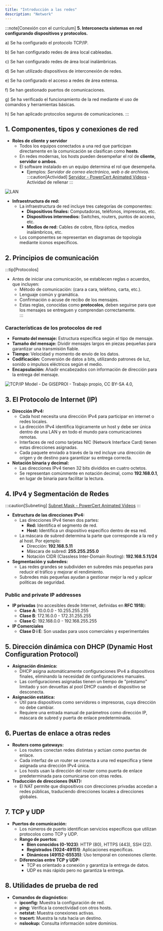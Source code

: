 ```yaml
---
title: "Introducción a las redes"
description: "Network"
---
```


:::note[Conexión con el currículum]
**5. Interconecta sistemas en red configurando dispositivos y protocolos.**	

a)	Se ha configurado el protocolo TCP/IP.

b)	Se han configurado redes de área local cableadas.

c)	Se han configurado redes de área local inalámbricas.

d)	Se han utilizado dispositivos de interconexión de redes.

e)	Se ha configurado el acceso a redes de área extensa.

f)	Se han gestionado puertos de comunicaciones.

g)	Se ha verificado el funcionamiento de la red mediante el uso de comandos y herramientas básicas.

h)	Se han aplicado protocolos seguros de comunicaciones.
:::

## 1. Componentes, tipos y conexiones de red
   - **Roles de cliente y servidor**  
     - Todos los equipos conectados a una red que participan directamente en la comunicación se clasifican como **hosts**.  
     - En redes modernas, los hosts pueden desempeñar el rol de **cliente, servidor o ambos**. 
     - El software instalado en un equipo determina el rol que desempeña.  
       - Ejemplos: _Servidor de correo electrónico, web o de archivos._
:::caution[Actividad]
[Servidor - PowerCert Animated Videos](https://www.youtube.com/watch?v=UjCDWCeHCzY) - Actividad de rellenar
:::

![LAN](https://cdn.prod.website-files.com/620d42e86cb8ec4d0839e59d/6230ee03762e4e5318c33297_61ca0988bf85585f5ccc26b5_Local-Area-Network-Diagram.jpeg)
   - **Infraestructura de red:**  
     - La infraestructura de red incluye tres categorías de componentes:  
       - **Dispositivos finales:** Computadoras, teléfonos, impresoras, etc.  
       - **Dispositivos intermedios:** Switches, routers, puntos de acceso, etc.  
       - **Medios de red:** Cables de cobre, fibra óptica, medios inalámbricos, etc.  
     - Los componentes se representan en diagramas de topología mediante íconos específicos.  

## 2. Principios de comunicación 

:::tip[Protocolos]
   - Antes de iniciar una comunicación, se establecen reglas o acuerdos, que incluyen:  
     - Método de comunicación: (cara a cara, teléfono, carta, etc.).  
     - Lenguaje común y gramática.  
     - Confirmación o acuse de recibo de los mensajes.
     - Estas reglas, conocidas como **protocolos**, deben seguirse para que los mensajes se entreguen y comprendan correctamente.  
:::
   
### Características de los protocolos de red  
 - **Formato del mensaje:** Estructura específica según el tipo de mensaje.  
 - **Tamaño del mensaje:** Dividir mensajes largos en piezas pequeñas para garantizar una transmisión fiable.  
 - **Tiempo:** Velocidad y momento de envío de los datos.  
 - **Codificación:** Conversión de datos a bits, utilizando patrones de luz, sonido o impulsos eléctricos según el medio.  
 - **Encapsulación:** Añadir encabezados con información de dirección para la entrega del mensaje.  
 
![TCP/IP Model - De GISEPROI - Trabajo propio, CC BY-SA 4.0,](https://upload.wikimedia.org/wikipedia/commons/thumb/7/73/Suite_de_Protocolos_TCPIP.png/531px-Suite_de_Protocolos_TCPIP.png)

## 3. **El Protocolo de Internet (IP)**  
   - **Dirección IPv4:**  
     - Cada host necesita una dirección IPv4 para participar en internet o redes locales.  
     - La dirección IPv4 identifica lógicamente un host y debe ser única dentro de una LAN y en todo el mundo para comunicaciones remotas.  
     - Interfaces de red como tarjetas NIC (Network Interface Card) tienen estas direcciones asignadas.  
     - Cada paquete enviado a través de la red incluye una dirección de origen y de destino para garantizar su entrega correcta.  
   - **Notación binaria y decimal:**  
     - Las direcciones IPv4 tienen 32 bits divididos en cuatro octetos.  
     - Se representan comúnmente en notación decimal, como **192.168.0.1**, en lugar de binaria para facilitar la lectura.  

## 4. **IPv4 y Segmentación de Redes**

:::caution[Subneting]
[Subnet Mask - PowerCert Animated Videos](https://www.youtube.com/watch?v=s_Ntt6eTn94)
:::
   - **Estructura de las direcciones IPv4:**  
     - Las direcciones IPv4 tienen dos partes:  
       - **Red:** Identifica el segmento de red.  
       - **Host:** Identifica un dispositivo específico dentro de esa red.  
     - La máscara de subred determina la parte que corresponde a la red y al host. Por ejemplo:  
       - Dirección: **192.168.5.11**  
       - Máscara de subred: **255.255.255.0**  
       - Notación CIDR (Classless Inter-Domain Routing):  **192.168.5.11/24** 
   - **Segmentación y subredes:**  
     - Las redes grandes se subdividen en subredes más pequeñas para reducir el tráfico y mejorar el rendimiento.  
     - Subredes más pequeñas ayudan a gestionar mejor la red y aplicar políticas de seguridad.  


### **Public and private IP addresses**  
- **IP privadas** (no accesibles desde Internet, definidas en **RFC 1918**):  
  - **Clase A**: 10.0.0.0 - 10.255.255.255  
  - **Clase B**: 172.16.0.0 - 172.31.255.255  
  - **Clase C**: 192.168.0.0 - 192.168.255.255  
- **IP Comerciales**
  - **Clase D i E**: Son usadas para usos comerciales y experimentales

## 5. **Dirección dinámica con DHCP (Dynamic Host Configuration Protocol)**  
   - **Asignación dinámica:**  
     - DHCP asigna automáticamente configuraciones IPv4 a dispositivos finales, eliminando la necesidad de configuraciones manuales.  
     - Las configuraciones asignadas tienen un tiempo de "préstamo" limitado y son devueltas al pool DHCP cuando el dispositivo se desconecta.  
   - **Asignación estática:**  
     - Útil para dispositivos como servidores o impresoras, cuya dirección no debe cambiar.  
     - Requiere una entrada manual de parámetros como dirección IP, máscara de subred y puerta de enlace predeterminada.  

## 6. **Puertas de enlace a otras redes**  
   - **Routers como gateways:**  
     - Los routers conectan redes distintas y actúan como puertas de enlace.  
     - Cada interfaz de un router se conecta a una red específica y tiene asignada una dirección IPv4 única.  
     - Los hosts usan la dirección del router como puerta de enlace predeterminada para comunicarse con otras redes.  
   - **Traducción de direcciones (NAT):**  
     - El NAT permite que dispositivos con direcciones privadas accedan a redes públicas, traduciendo direcciones locales a direcciones globales.  

## 7. **TCP y UDP**  
  - **Puertos de comunicación:**  
     - Los números de puerto identifican servicios específicos que utilizan protocolos como TCP y UDP.  
      - **Rango de puertos**:  
        - **Bien conocidos (0-1023)**: HTTP (80), HTTPS (443), SSH (22).  
        - **Registrados (1024-49151)**: Aplicaciones específicas.  
        - **Dinámicos (49152-65535)**: Uso temporal en conexiones cliente.  
      - **Diferencias entre TCP y UDP:**  
        - TCP es orientado a conexión y garantiza la entrega de datos.  
        - UDP es más rápido pero no garantiza la entrega.  

## 8. **Utilidades de prueba de red**  
   - **Comandos de diagnóstico:**  
     - **ipconfig:** Muestra la configuración de red.  
     - **ping:** Verifica la conectividad con otros hosts.  
     - **netstat:** Muestra conexiones activas.  
     - **tracert:** Muestra la ruta hacia un destino.  
     - **nslookup:** Consulta información sobre dominios.  
